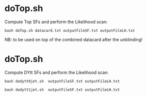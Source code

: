 doTop.sh
==============

Compute Top SFs and perform the Likelihood scan:
  
    bash doTop.sh datacard.txt outputFileSF.txt outputFileLH.txt
  
NB: to be used on top of the combined datacard after the unblinding!



doTop.sh
==============

Compute DYtt SFs and perform the Likelihood scan:
  
    bash dodytt0jet.sh  outputFileSF.txt outputFileLH.txt

    bash dodytt1jet.sh  outputFileSF.txt outputFileLH.txt


